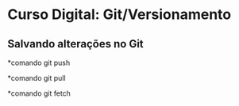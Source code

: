 # Curso Digital: Git/Versionamento

## Salvando alterações no Git

*comando git push

*comando git pull

*comando git fetch
